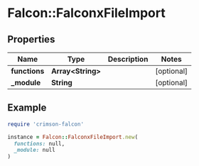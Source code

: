 # Falcon::FalconxFileImport

## Properties

| Name | Type | Description | Notes |
| ---- | ---- | ----------- | ----- |
| **functions** | **Array&lt;String&gt;** |  | [optional] |
| **_module** | **String** |  | [optional] |

## Example

```ruby
require 'crimson-falcon'

instance = Falcon::FalconxFileImport.new(
  functions: null,
  _module: null
)
```

